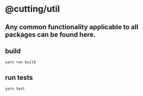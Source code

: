 # @cutting/util

## Any common functionality applicable to all packages can be found here.

## build

```sh
yarn run build
```

## run tests

```sh
yarn test
```
